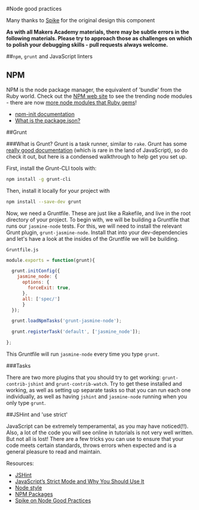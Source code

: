 #Node good practices 

Many thanks to [Spike](http://github.com/Spike01) for the original design this component

**As with all Makers Academy materials, there may be subtle errors in the following materials. Please try to approach those as challenges on which to polish your debugging skills - pull requests always welcome.**

##`npm`, `grunt` and JavaScript linters

## NPM

NPM is the node package manager, the equivalent of 'bundle' from the Ruby world.  Check out the [NPM web site](https://www.npmjs.com/) to see the trending node modules - there are now [more node modules that Ruby gems](http://www.modulecounts.com/)!

* [npm-init documentation](https://www.npmjs.org/doc/cli/npm-init.html)  
* [What is the package.json?](https://docs.nodejitsu.com/articles/getting-started/npm/what-is-the-file-package-json) 

##Grunt

###What is Grunt?
Grunt is a task runner, similar to `rake`. Grunt has some [really good documentation](http://gruntjs.com/getting-started) (which is rare in the land of JavaScript), so do check it out, but here is a condensed walkthrough to help get you set up.

First, install the Grunt-CLI tools with:

```sh
npm install -g grunt-cli
```

Then, install it locally for your project with 

```sh
npm install --save-dev grunt
```

Now, we need a Gruntfile. These are just like a Rakefile, and live in the root directory of your project. To begin with, we will be building a Gruntfile that runs our `jasmine-node` tests. For this, we will need to install the relevant Grunt plugin, `grunt-jasmine-node`. Install that into your dev-dependencies and let's have a look at the insides of the Gruntfile we will be building. 

`Gruntfile.js`
```javascript
module.exports = function(grunt){

  grunt.initConfig({
    jasmine_node: {
      options: {
        forceExit: true,
      },
      all: ['spec/']
      }
  });

  grunt.loadNpmTasks('grunt-jasmine-node');

  grunt.registerTask('default', ['jasmine_node']);

};
```

This Gruntfile will run `jasmine-node` every time you type `grunt`. 

###Tasks

There are two more plugins that you should try to get working: `grunt-contrib-jshint` and `grunt-contrib-watch`. Try to get these installed and working, as well as setting up separate tasks so that you can run each one individually, as well as having `jshint` and `jasmine-node` running when you only type `grunt`.

##JSHint and 'use strict'

JavaScript can be extremely temperamental, as you may have noticed(!!). Also, a lot of the code you will see online in tutorials is not very well written. But not all is lost! There are a few tricks you can use to ensure that your code meets certain standards, throws errors when expected and is a general pleasure to read and maintain. 

Resources:

* [JSHint](http://jshint.com/)  
* [JavaScript’s Strict Mode and Why You Should Use It](http://cjihrig.com/blog/javascripts-strict-mode-and-why-you-should-use-it/)  
* [Node style](https://github.com/felixge/node-style-guide)
* [NPM Packages](https://www.npmjs.com/)
* [Spike on Node Good Practices](https://www.youtube.com/watch?v=-EaT-6rGNqI)
